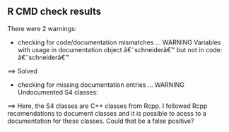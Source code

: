 ## R CMD check results

There were 2 warnings:

* checking for code/documentation mismatches ... WARNING
Variables with usage in documentation object â€˜schneiderâ€™ but not in code:
  â€˜schneiderâ€™

 ==> Solved

 * checking for missing documentation entries ... WARNING
Undocumented S4 classes:

==> Here, the S4 classes are C++ classes from Rcpp. I followed Rcpp recomendations to document classes and it is possible to acess to a documentation for these classes. Could that be a false positive? 